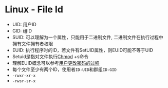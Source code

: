 # Linux - File Id

- UID: 用户ID
- GID: 组ID
- SUID: 可以理解为一个属性，只能用于二进制文件, 二进制文件在执行过程中拥有文件拥有者权限
- EUID: 执行程序时的ID，若文件有SetUID属性，则EUID可能不等于UID
- Setuid是指对文件执行[Chmod](linux-command-chmod.md) +s命令
- 理解EUID概念可以参考[用户更改密码的过程](linux-how-to-change-password.md)
- 每个文件至少有两个ID，使用者`ID-UID`和群组`ID-GID`
- `-rwxr-xr-x`
- `-rwsr-sr-x`
